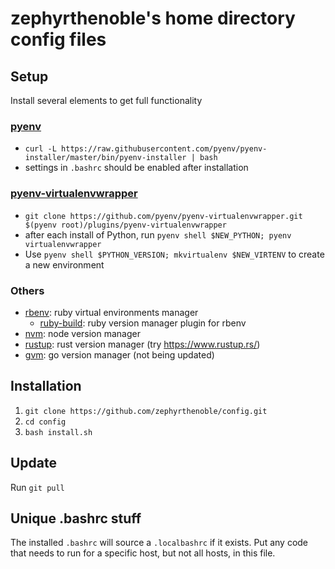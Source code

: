 # zephyrthenoble's home directory config files

## Setup
Install several elements to get full functionality
### [pyenv](https://github.com/pyenv/pyenv-installer)
* `curl -L https://raw.githubusercontent.com/pyenv/pyenv-installer/master/bin/pyenv-installer | bash`
* settings in `.bashrc` should be enabled after installation
### [pyenv-virtualenvwrapper](https://github.com/pyenv/pyenv-virtualenvwrapper)
* `git clone https://github.com/pyenv/pyenv-virtualenvwrapper.git $(pyenv root)/plugins/pyenv-virtualenvwrapper`
* after each install of Python, run `pyenv shell $NEW_PYTHON; pyenv virtualenvwrapper`
* Use `pyenv shell $PYTHON_VERSION; mkvirtualenv $NEW_VIRTENV` to create a new environment
### Others
* [rbenv](https://github.com/rbenv/rbenv): ruby virtual environments manager
  * [ruby-build](https://github.com/rbenv/ruby-build#readme): ruby version manager plugin for rbenv
* [nvm](https://github.com/creationix/nvm): node version manager
* [rustup](https://github.com/rust-lang-nursery/rustup.rs#installation): rust version manager (try https://www.rustup.rs/)
* [gvm](https://github.com/moovweb/gvm): go version manager (not being updated)

## Installation
1. `git clone https://github.com/zephyrthenoble/config.git`
2. `cd config`
3. `bash install.sh`

## Update
Run `git pull`

## Unique .bashrc stuff
The installed `.bashrc` will source a `.localbashrc` if it exists.  Put any code that needs to run for a specific host, but not all hosts, in this file.
